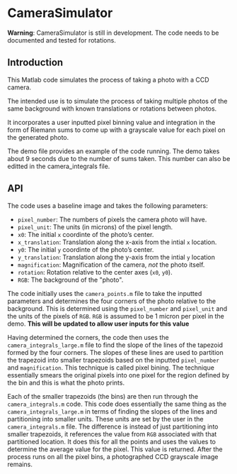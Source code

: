 # CameraSimulator

**Warning**: CameraSimulator is still in development. The code needs to be documented and tested for rotations.

## Introduction

This Matlab code simulates the process of taking a photo with a CCD camera.

The intended use is to simulate the process of taking multiple photos of the same background with known translations or rotations between photos.

It incorporates a user inputted pixel binning value and integration in the form of Riemann sums to come up with a grayscale value for each pixel on the generated photo.

The demo file provides an example of the code running. The demo takes about 9 seconds due to the number of sums taken. This number can also be editted in the camera_integrals file.

## API
The code uses a baseline image and takes the following parameters:

- `pixel_number`: The numbers of pixels the camera photo will have.
- `pixel_unit`: The units (in microns) of the pixel length.
- `x0`: The initial `x` coordinte of the photo’s center.
- `x_translation`: Translation along the x-axis from the intial `x` location.
- `y0`: The initial `y` coordinte of the photo’s center.
- `y_translation`: Translation along the y-axis from the intial `y` location
- `magnification`: Magnification of the camera, *not* the photo itself.
- `rotation`: Rotation relative to the center axes (`x0`, `y0`).
- `RGB`: The background of the "photo".

The code initially uses the `camera_points.m` file to take the inputted parameters and determines the four corners of the photo relative to the background. This is determined using the `pixel_number` and `pixel_unit` and the units of the pixels of `RGB`. `RGB` is assumed to be 1 micron per pixel in the demo. **This will be updated to allow user inputs for this value**

Having determined the corners, the code then uses the `camera_integrals_large.m` file to find the slope of the lines of the tapezoid formed by the four corners. The slopes of these lines are used to partition the trapezoid into smaller trapezoids based on the inputted `pixel_number` and `magnification`. This technique is called pixel bining. The technique essentially smears the original pixels into one pixel for the region defined by the bin and this is what the photo prints.

Each of the smaller trapezoids (the bins) are then run through the `camera_integrals.m` code. This code does essentially the same thing as the `camera_integrals_large.m` in terms of finding the slopes of the lines and partitioning into smaller units. These units are set by the user in the `camera_integrals.m` file. The difference is instead of just partitioning into smaller trapezoids, it references the value from `RGB` associated with that partitioned location. It does this for all the points and uses the values to determine the average value for the pixel. This value is returned. After the process runs on all the pixel bins, a photographed CCD grayscale image remains.
